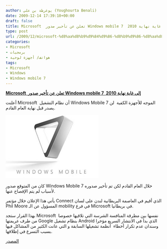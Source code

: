 ```yaml
---
author: يوغرطة بن علي (Youghourta Benali)
date: 2009-12-14 17:39:10+00:00
draft: false
title: Microsoft  تعلن عن تأخير صدور Windows mobile 7  إلى غاية نهاية 2010
type: post
url: /2009/12/microsoft-%d8%aa%d8%b9%d9%84%d9%86-%d8%b9%d9%86-%d8%aa%d8%a3%d8%ae%d9%8a%d8%b1-%d8%b5%d8%af%d9%88%d8%b1-windows-mobile-7-%d8%a5%d9%84%d9%89-%d8%ba%d8%a7%d9%8a%d8%a9-%d9%86%d9%87%d8%a7%d9%8a%d8%a9-20/
categories:
- Microsoft
- برمجيات
- هواتف/ أجهزة لوحية
tags:
- Microsoft
- Windows
- Windows mobile 7
---
```


[**Microsoft  تعلن عن تأخير صدور Windows mobile 7  إلى غاية نهاية 2010**](https://www.it-scoop.com/2009/12/microsoft-%d8%aa%d8%b9%d9%84%d9%86-%d8%b9%d9%86-%d8%aa%d8%a3%d8%ae%d9%8a%d8%b1-%d8%b5%d8%af%d9%88%d8%b1-windows-mobile-7-%d8%a5%d9%84%d9%89-%d8%ba%d8%a7%d9%8a%d8%a9-%d9%86%d9%87%d8%a7%d9%8a%d8%a9-20/)



أعلنت Microsoft  أن نظام التشغيل Windows Mobile 7 الموجه للأجهزة الكفية  لن يصدر قبل نهاية العام القادم.

[![wm7_logo](wm7_logo-300x204.jpg)
](https://www.it-scoop.com/2009/12/microsoft-%d8%aa%d8%b9%d9%84%d9%86-%d8%b9%d9%86-%d8%aa%d8%a3%d8%ae%d9%8a%d8%b1-%d8%b5%d8%af%d9%88%d8%b1-windows-mobile-7-%d8%a5%d9%84%d9%89-%d8%ba%d8%a7%d9%8a%d8%a9-%d9%86%d9%87%d8%a7%d9%8a%d8%a9-20/)

كان من المتوقع صدور Windows Mobile 7 خلال العام القادم لكن تم تأخير صدوره لأسباب لم يتم الإفصاح عنها.

يأتي هذا الإعلان خلال مؤتمر Connect الذي أقيم في العاصمة البريطانية لندن على لسان Phil Moore المسؤول عن الـ mobility في فرع Microsoft في بريطانيا.

بهذا القرار ستجد Microsoft  نفسها بين مطرقة المنافسة الشرسة التي تلاقيها خصوصا من طرف غريمتها Google بنظام تشغيل Android الذي بدأ في الانتشار السريع مؤخرا وسندان عدم تكرار أخطاء  أنظمة تشغيلها السابقة و التي عانت الكثير من المشاكل فيها بسبب التسرع في إطلاقها.

[المصدر](http://www.trustedreviews.com/mobile-phones/news/2009/12/14/Microsoft--Windows-Mobile-7-Delayed-Until-Late-2010/p1)

